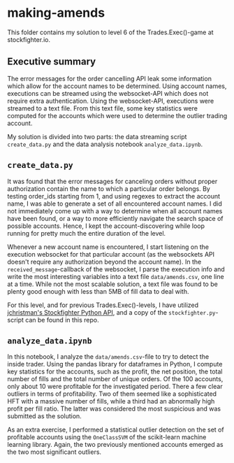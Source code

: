 # making-amends
This folder contains my solution to level 6 of the Trades.Exec()-game at stockfighter.io.

## Executive summary
The error messages for the order cancelling API leak some information which allow for the account names to be determined. Using account names, executions can be streamed using the websocket-API which does not require extra authentication. Using the websocket-API, executions were streamed to a text file. From this text file, some key statistics were computed for the accounts which were used to determine the outlier trading account.

My solution is divided into two parts: the data streaming script `create_data.py` and the data analysis notebook `analyze_data.ipynb`.

## `create_data.py`
It was found that the error messages for canceling orders without proper authorization contain the name to which a particular order belongs. By testing order_ids starting from 1, and using regexes to extract the account name, I was able to generate a set of all encountered account names. I did not immediately come up with a way to determine when all account names have been found, or a way to more efficiently navigate the search space of possible accounts. Hence, I kept the account-discovering while loop running for pretty much the entire duration of the level.  

Whenever a new account name is encountered, I start listening on the execution websocket for that particular account (as the websockets API doesn't require any authorization beyond the account name). In the `received_message`-callback of the websocket, I parse the execution info and write the most interesting variables into a text file `data/amends.csv`, one line at a time. While not the most scalable solution, a text file was found to be plenty good enough with less than 5MB of fill data to deal with.

For this level, and for previous Trades.Exec()-levels, I have utilized [jchristman's Stockfighter Python API](https://github.com/jchristman/Stockfighter), and a copy of the `stockfighter.py`-script can be found in this repo.

## `analyze_data.ipynb`
In this notebook, I analyze the `data/amends.csv`-file to try to detect the inside trader. Using the pandas library for dataframes in Python, I compute key statistics for the accounts, such as the profit, the net position, the total number of fills and the total number of unique orders. Of the 100 accounts, only about 10 were profitable for the investigated period. There a few clear outliers in terms of profitability. Two of them seemed like a sophisticated HFT with a massive number of fills, while a third had an abnormally high profit per fill ratio. The latter was considered the most suspicious and was submitted as the solution.

As an extra exercise, I performed a statistical outlier detection on the set of profitable accounts using the `OneClassSVM` of the scikit-learn machine learning library. Again, the two previously mentioned accounts emerged as the two most significant outliers.

